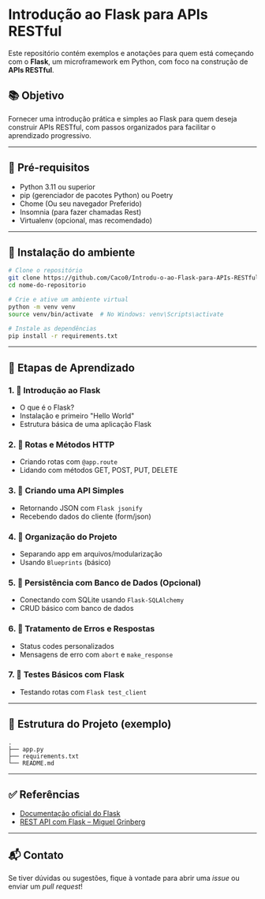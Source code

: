 # Introdução ao Flask para APIs RESTful

Este repositório contém exemplos e anotações para quem está começando com o **Flask**, um microframework em Python, com foco na construção de **APIs RESTful**.

## 📚 Objetivo

Fornecer uma introdução prática e simples ao Flask para quem deseja construir APIs RESTful, com passos organizados para facilitar o aprendizado progressivo.

---

## 🚀 Pré-requisitos

- Python 3.11 ou superior
- pip (gerenciador de pacotes Python) ou Poetry
- Chome (Ou seu navegador Preferido)
- Insomnia (para fazer chamadas Rest)
- Virtualenv (opcional, mas recomendado)

---

## 🔧 Instalação do ambiente

```bash
# Clone o repositório
git clone https://github.com/Caco0/Introdu-o-ao-Flask-para-APIs-RESTful.git
cd nome-do-repositorio

# Crie e ative um ambiente virtual
python -m venv venv
source venv/bin/activate  # No Windows: venv\Scripts\activate

# Instale as dependências
pip install -r requirements.txt
```

---

## 📝 Etapas de Aprendizado

### 1. 🔹 Introdução ao Flask
- O que é o Flask?
- Instalação e primeiro "Hello World"
- Estrutura básica de uma aplicação Flask

### 2. 🔹 Rotas e Métodos HTTP
- Criando rotas com `@app.route`
- Lidando com métodos GET, POST, PUT, DELETE

### 3. 🔹 Criando uma API Simples
- Retornando JSON com `Flask jsonify`
- Recebendo dados do cliente (form/json)

### 4. 🔹 Organização do Projeto
- Separando app em arquivos/modularização
- Usando `Blueprints` (básico)

### 5. 🔹 Persistência com Banco de Dados (Opcional)
- Conectando com SQLite usando `Flask-SQLAlchemy`
- CRUD básico com banco de dados

### 6. 🔹 Tratamento de Erros e Respostas
- Status codes personalizados
- Mensagens de erro com `abort` e `make_response`

### 7. 🔹 Testes Básicos com Flask
- Testando rotas com `Flask test_client`

---

## 📂 Estrutura do Projeto (exemplo)

```
.
├── app.py
├── requirements.txt
└── README.md
```

---

## ✅ Referências

- [Documentação oficial do Flask](https://flask.palletsprojects.com/)
- [REST API com Flask – Miguel Grinberg](https://blog.miguelgrinberg.com/)

---

## 📬 Contato

Se tiver dúvidas ou sugestões, fique à vontade para abrir uma _issue_ ou enviar um _pull request_!
